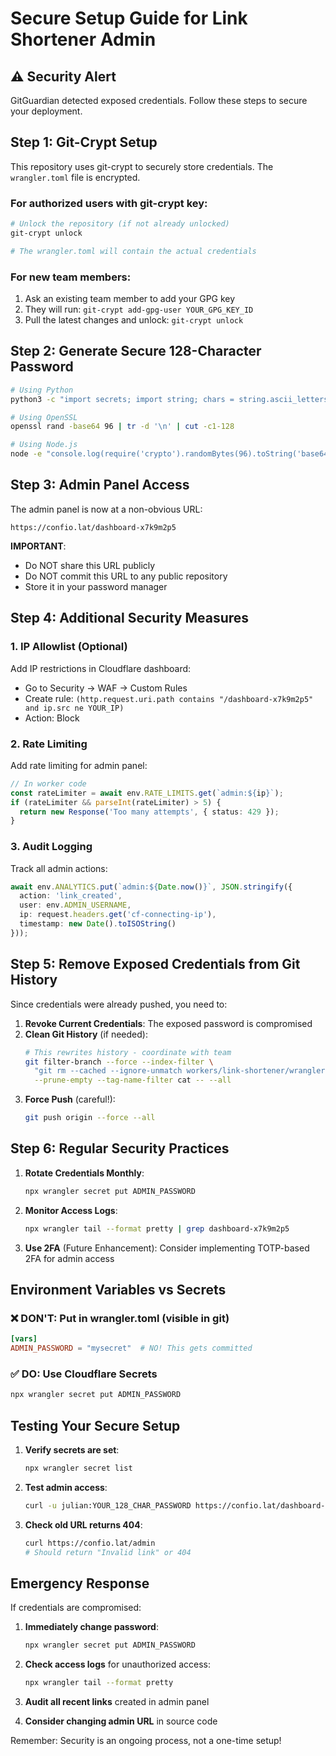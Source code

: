 # Secure Setup Guide for Link Shortener Admin

## ⚠️ Security Alert
GitGuardian detected exposed credentials. Follow these steps to secure your deployment.

## Step 1: Git-Crypt Setup

This repository uses git-crypt to securely store credentials. The `wrangler.toml` file is encrypted.

### For authorized users with git-crypt key:
```bash
# Unlock the repository (if not already unlocked)
git-crypt unlock

# The wrangler.toml will contain the actual credentials
```

### For new team members:
1. Ask an existing team member to add your GPG key
2. They will run: `git-crypt add-gpg-user YOUR_GPG_KEY_ID`
3. Pull the latest changes and unlock: `git-crypt unlock`

## Step 2: Generate Secure 128-Character Password

```bash
# Using Python
python3 -c "import secrets; import string; chars = string.ascii_letters + string.digits; print(''.join(secrets.choice(chars) for _ in range(128)))"

# Using OpenSSL
openssl rand -base64 96 | tr -d '\n' | cut -c1-128

# Using Node.js
node -e "console.log(require('crypto').randomBytes(96).toString('base64').replace(/[^a-zA-Z0-9]/g, '').substring(0, 128))"
```

## Step 3: Admin Panel Access

The admin panel is now at a non-obvious URL:
```
https://confio.lat/dashboard-x7k9m2p5
```

**IMPORTANT**: 
- Do NOT share this URL publicly
- Do NOT commit this URL to any public repository
- Store it in your password manager

## Step 4: Additional Security Measures

### 1. IP Allowlist (Optional)
Add IP restrictions in Cloudflare dashboard:
- Go to Security → WAF → Custom Rules
- Create rule: `(http.request.uri.path contains "/dashboard-x7k9m2p5" and ip.src ne YOUR_IP)`
- Action: Block

### 2. Rate Limiting
Add rate limiting for admin panel:
```typescript
// In worker code
const rateLimiter = await env.RATE_LIMITS.get(`admin:${ip}`);
if (rateLimiter && parseInt(rateLimiter) > 5) {
  return new Response('Too many attempts', { status: 429 });
}
```

### 3. Audit Logging
Track all admin actions:
```typescript
await env.ANALYTICS.put(`admin:${Date.now()}`, JSON.stringify({
  action: 'link_created',
  user: env.ADMIN_USERNAME,
  ip: request.headers.get('cf-connecting-ip'),
  timestamp: new Date().toISOString()
}));
```

## Step 5: Remove Exposed Credentials from Git History

Since credentials were already pushed, you need to:

1. **Revoke Current Credentials**: The exposed password is compromised
2. **Clean Git History** (if needed):
   ```bash
   # This rewrites history - coordinate with team
   git filter-branch --force --index-filter \
     "git rm --cached --ignore-unmatch workers/link-shortener/wrangler.toml" \
     --prune-empty --tag-name-filter cat -- --all
   ```
3. **Force Push** (careful!):
   ```bash
   git push origin --force --all
   ```

## Step 6: Regular Security Practices

1. **Rotate Credentials Monthly**:
   ```bash
   npx wrangler secret put ADMIN_PASSWORD
   ```

2. **Monitor Access Logs**:
   ```bash
   npx wrangler tail --format pretty | grep dashboard-x7k9m2p5
   ```

3. **Use 2FA** (Future Enhancement):
   Consider implementing TOTP-based 2FA for admin access

## Environment Variables vs Secrets

### ❌ DON'T: Put in wrangler.toml (visible in git)
```toml
[vars]
ADMIN_PASSWORD = "mysecret"  # NO! This gets committed
```

### ✅ DO: Use Cloudflare Secrets
```bash
npx wrangler secret put ADMIN_PASSWORD
```

## Testing Your Secure Setup

1. **Verify secrets are set**:
   ```bash
   npx wrangler secret list
   ```

2. **Test admin access**:
   ```bash
   curl -u julian:YOUR_128_CHAR_PASSWORD https://confio.lat/dashboard-x7k9m2p5
   ```

3. **Check old URL returns 404**:
   ```bash
   curl https://confio.lat/admin
   # Should return "Invalid link" or 404
   ```

## Emergency Response

If credentials are compromised:

1. **Immediately change password**:
   ```bash
   npx wrangler secret put ADMIN_PASSWORD
   ```

2. **Check access logs** for unauthorized access:
   ```bash
   npx wrangler tail --format pretty
   ```

3. **Audit all recent links** created in admin panel

4. **Consider changing admin URL** in source code

Remember: Security is an ongoing process, not a one-time setup!